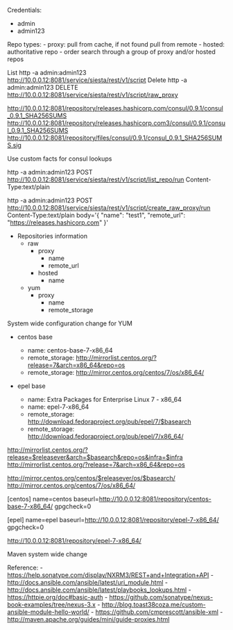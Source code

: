 Credentials:
- admin
- admin123

Repo types:
    - proxy: pull from cache, if not found pull from remote
    - hosted: authoritative repo
    - order search through a group of proxy and/or hosted repos

List
http -a admin:admin123 http://10.0.0.12:8081/service/siesta/rest/v1/script
Delete
http -a admin:admin123 DELETE http://10.0.0.12:8081/service/siesta/rest/v1/script/raw_proxy

http://10.0.0.12:8081/repository/releases.hashicorp.com/consul/0.9.1/consul_0.9.1_SHA256SUMS
http://10.0.0.12:8081/repository/releases.hashicorp.com3/consul/0.9.1/consul_0.9.1_SHA256SUMS
http://10.0.0.12:8081/repository/files/consul/0.9.1/consul_0.9.1_SHA256SUMS.sig

Use custom facts for consul lookups

http -a admin:admin123 POST http://10.0.0.12:8081/service/siesta/rest/v1/script/list_repo/run Content-Type:text/plain

http -a admin:admin123 POST http://10.0.0.12:8081/service/siesta/rest/v1/script/create_raw_proxy/run Content-Type:text/plain body='{ "name": "test1", "remote_url": "https://releases.hashicorp.com" }'


- Repositories information
    - raw
        - proxy
            - name
            - remote_url
        - hosted
            - name
    - yum
        - proxy
            - name
            - remote_storage



System wide configuration change for YUM
- centos base
    - name: centos-base-7-x86_64
    - remote_storage: http://mirrorlist.centos.org/?release=7&arch=x86_64&repo=os
    - remote_storage: http://mirror.centos.org/centos/7/os/x86_64/

- epel base
    - name: Extra Packages for Enterprise Linux 7 - x86_64
    - name: epel-7-x86_64
    - remote_storage: http://download.fedoraproject.org/pub/epel/7/$basearch
    - remote_storage: http://download.fedoraproject.org/pub/epel/7/x86_64/

http://mirrorlist.centos.org/?release=$releasever&arch=$basearch&repo=os&infra=$infra
http://mirrorlist.centos.org/?release=7&arch=x86_64&repo=os

http://mirror.centos.org/centos/$releasever/os/$basearch/
http://mirror.centos.org/centos/7/os/x86_64/

[centos]
name=centos
baseurl=http://10.0.0.12:8081/repository/centos-base-7-x86_64/
gpgcheck=0

[epel]
name=epel
baseurl=http://10.0.0.12:8081/repository/epel-7-x86_64/
gpgcheck=0

http://10.0.0.12:8081/repository/epel-7-x86_64/


Maven system wide change



Reference:
    - https://help.sonatype.com/display/NXRM3/REST+and+Integration+API
    - http://docs.ansible.com/ansible/latest/uri_module.html
    - http://docs.ansible.com/ansible/latest/playbooks_lookups.html
    - https://httpie.org/doc#basic-auth
    - https://github.com/sonatype/nexus-book-examples/tree/nexus-3.x
    - http://blog.toast38coza.me/custom-ansible-module-hello-world/
    - https://github.com/cmprescott/ansible-xml
    - http://maven.apache.org/guides/mini/guide-proxies.html
